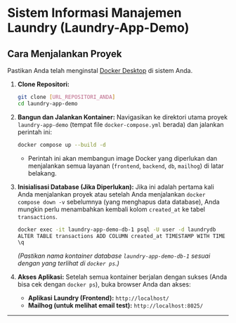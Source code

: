 # Sistem Informasi Manajemen Laundry (Laundry-App-Demo)

## Cara Menjalankan Proyek

Pastikan Anda telah menginstal [Docker Desktop](https://www.docker.com/products/docker-desktop/) di sistem Anda.

1.  **Clone Repositori:**
    ```bash
    git clone [URL_REPOSITORI_ANDA]
    cd laundry-app-demo
    ```

2.  **Bangun dan Jalankan Kontainer:**
    Navigasikan ke direktori utama proyek `laundry-app-demo` (tempat file `docker-compose.yml` berada) dan jalankan perintah ini:
    ```bash
    docker compose up --build -d
    ```
    * Perintah ini akan membangun image Docker yang diperlukan dan menjalankan semua layanan (`frontend`, `backend`, `db`, `mailhog`) di latar belakang.

3.  **Inisialisasi Database (Jika Diperlukan):**
    Jika ini adalah pertama kali Anda menjalankan proyek atau setelah Anda menjalankan `docker compose down -v` sebelumnya (yang menghapus data database), Anda mungkin perlu menambahkan kembali kolom `created_at` ke tabel `transactions`.
    ```bash
    docker exec -it laundry-app-demo-db-1 psql -U user -d laundrydb
    ALTER TABLE transactions ADD COLUMN created_at TIMESTAMP WITH TIME ZONE DEFAULT CURRENT_TIMESTAMP;
    \q
    ```
    *(Pastikan nama kontainer database `laundry-app-demo-db-1` sesuai dengan yang terlihat di `docker ps`.)*

4.  **Akses Aplikasi:**
    Setelah semua kontainer berjalan dengan sukses (Anda bisa cek dengan `docker ps`), buka browser Anda dan akses:
    * **Aplikasi Laundry (Frontend):** `http://localhost/`
    * **Mailhog (untuk melihat email test):** `http://localhost:8025/`

---
